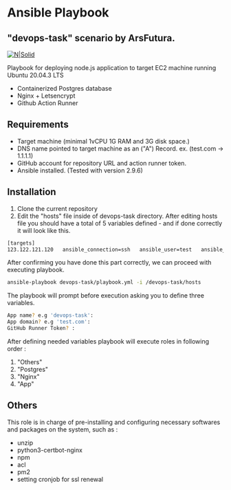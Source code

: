 # Ansible Playbook
## "devops-task" scenario by ArsFutura.

[![N|Solid](https://res.cloudinary.com/practicaldev/image/fetch/s--BkF-uzLS--/c_limit%2Cf_auto%2Cfl_progressive%2Cq_auto%2Cw_880/https://dev-to-uploads.s3.amazonaws.com/uploads/articles/npb90i8qo6yknbw4mpxv.png)](https://nodesource.com/products/nsolid)

Playbook for deploying node.js application to target EC2 machine running Ubuntu 20.04.3 LTS

- Containerized Postgres database 
- Nginx + Letsencrypt
- Github Action Runner

## Requirements
- Target machine (minimal 1vCPU 1G RAM and 3G disk space.)
- DNS name pointed to target machine as an ("A") Record. ex. (test.com -> 1.1.1.1)
- GitHub account for repository URL and action runner token.
- Ansible installed. (Tested  with version 2.9.6)

## Installation

1. Clone the current repository
2. Edit the "hosts" file inside of devops-task directory.
After editing hosts file you should have a total of 5 variables defined - and if done correctly it will look like this.
```sh
[targets]
123.122.121.120   ansible_connection=ssh   ansible_user=test   ansible_ssh_pass=SecretPass   ansible_sudo_pass=SecretPass  
```
After confirming you have done this part correctly, we can proceed with executing playbook.

```sh
ansible-playbook devops-task/playbook.yml -i /devops-task/hosts
```

The playbook will prompt before execution asking you to define three variables.
```sh
App name? e.g 'devops-task': 
App domain? e.g 'test.com':
GitHub Runner Token? : 
```
After defining needed variables playbook will execute roles in following order :
1. "Others"
2. "Postgres"
3. "Nginx"
4. "App"

## Others

This role is in charge of pre-installing and configuring necessary softwares and packages on the system, such as : 
- unzip 
- python3-certbot-nginx
- npm
- acl
- pm2
- setting cronjob for ssl renewal
